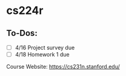 # cs224r

## To-Dos:
- [ ] 4/16 Project survey due
- [ ] 4/18 Homework 1 due

Course Website: https://cs231n.stanford.edu/